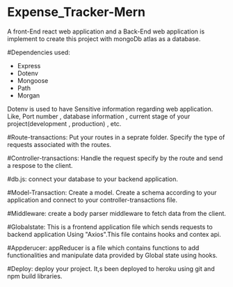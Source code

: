 # Expense_Tracker-Mern
A front-End react web application and a Back-End web application is implement to create this project with mongoDb atlas as a database.

#Dependencies used:
<ul>
<li>Express </li>
<li>Dotenv</li>
<li>Mongoose</li>
<li>Path</li>
<li>Morgan</li>
</ul>

Dotenv is used to have Sensitive information regarding web application. Like, Port number , database information , current stage of your project(development , production) , etc.

#Route-transactions:
Put your routes in a seprate folder. Specify the type of requests associated with the routes.

#Controller-transactions: 
Handle the request specify by the route and send a respose to the client.

#db.js:
connect your database to your backend application.

#Model-Transaction:
Create a model. Create a schema according to your application and connect to your controller-transactions file.

#Middleware:
create a body parser middleware to fetch data from the client.

#Globalstate:
This is a frontend application file which sends requests to backend application Using "Axios".This file contains hooks and contex api.

#Appderucer:
appReducer is a file which contains functions to add functionalities and manipulate data provided by Global state using hooks.

#Deploy:
deploy your project. It,s been deployed to heroku using git and npm build libraries.



